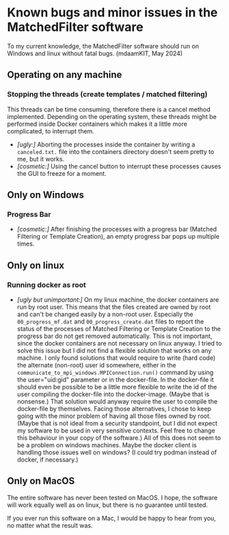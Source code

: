 
# Known bugs and minor issues in the MatchedFilter software

To my current knowledge, the MatchedFilter software should run on Windows and linux without fatal bugs. (mdaamKIT, May 2024)


## Operating on any machine

### Stopping the threads (create templates / matched filtering)

This threads can be time consuming, therefore there is a cancel method implemented. Depending on the operating system, these threads might be performed inside Docker containers which makes it a little more complicated, to interrupt them.

- *[ugly:]* Aborting the processes inside the container by writing a `canceled.txt.` file into the containers directory doesn't seem pretty to me, but it works.
- *[cosmetic:]* Using the cancel button to interrupt these processes causes the GUI to freeze for a moment.




## Only on Windows

### Progress Bar

- *[cosmetic:]* After finishing the processes with a progress bar (Matched Filtering or Template Creation), an empty progress bar pops up multiple times.


## Only on linux

### Running docker as root

- *[ugly but unimportant:]* On my linux machine, the docker containers are run by root user. This means that the files created are owned by root and can't be changed easily by a non-root user. Especially the `00_progress_mf.dat` and `00_progress_create.dat` files to report the status of the processes of Matched Filtering or Template Creation to the progress bar do not get removed automatically. This is not important, since the docker containers are not necessary on linux anyway. 
I tried to solve this issue but I did not find a flexible solution that works on any machine. I only found solutions that would require to write (hard code) the alternate (non-root) user id somewhere, either in the `communicate_to_mpi_windows.MPIConnection.run()` command by using the user="uid:gid" parameter or in the docker-file. In the docker-file it should even be possible to be a little more flexible to write the id of the user compiling the docker-file into the docker-image. (Maybe that is nonsense.) That solution would anyway require the user to compile the docker-file by themselves. Facing those alternatives, I chose to keep going with the minor problem of having all those files owned by root. (Maybe that is not ideal from a security standpoint, but I did not expect my software to be used in very sensitive contexts. Feel free to change this behaviour in your copy of the software.)
All of this does not seem to be a problem on windows machines. Maybe the docker client is handling those issues well on windows?
(I could try podman instead of docker, if necessary.)


## Only on MacOS

The entire software has never been tested on MacOS. I hope, the software will work equally well as on linux, but there is no guarantee until tested.

If you ever run this software on a Mac, I would be happy to hear from you, no matter what the result was.
